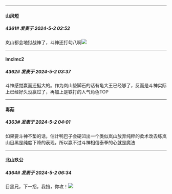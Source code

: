 ﻿
*****

####  山风短  
##### 4361#       发表于 2024-5-2 02:52

岚山都会地狱战神了，斗神还打勾八啊<img src="https://static.saraba1st.com/image/smiley/face2017/067.png" referrerpolicy="no-referrer">


*****

####  lmclmc2  
##### 4362#       发表于 2024-5-2 03:37

斗神感觉赢面还挺大的。作为岚山垫脚石的话有龟大王已经够了，反而是斗神实际上已经好久没赢过了，再加上是铁打的人气角色TOP


*****

####  毒菇  
##### 4363#       发表于 2024-5-2 04:01

如果要斗神不垫的话，估计鸭巴子会硬凹出一个类似岚山放弃纯粹的柔术改去练岚山目黑是纯度下降的表现，所以赢不过斗神相信泰拳的心就是魔法


*****

####  北山玖公  
##### 4364#       发表于 2024-5-2 06:34

目黑兄，下一招，我挡，你攻！<img src="https://static.saraba1st.com/image/smiley/face2017/085.png" referrerpolicy="no-referrer">

